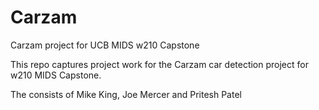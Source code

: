 # Carzam
Carzam project for UCB MIDS w210 Capstone

This repo captures project work for the Carzam car detection project for w210 MIDS Capstone. 

The consists of Mike King, Joe Mercer and Pritesh Patel


